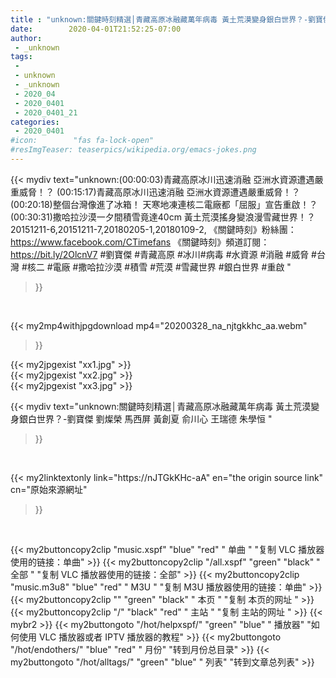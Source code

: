 ```yaml
---
title : "unknown:關鍵時刻精選│青藏高原冰融藏萬年病毒 黃土荒漠變身銀白世界？-劉寶傑 劉燦榮 馬西屏 黃創夏 俞川心 王瑞德 朱學恒 "
date:        2020-04-01T21:52:25-07:00
author:
 - _unknown
tags:
 - 
 - unknown
 - _unknown
 - 2020_04
 - 2020_0401
 - 2020_0401_21
categories:
 - 2020_0401
#icon:        "fas fa-lock-open"
#resImgTeaser: teaserpics/wikipedia.org/emacs-jokes.png
---
```







{{< mydiv text="unknown:(00:00:03)青藏高原冰川迅速消融 亞洲水資源遭遇嚴重威脅！？ (00:15:17)青藏高原冰川迅速消融 亞洲水資源遭遇嚴重威脅！？ (00:20:18)整個台灣像進了冰箱！ 天寒地凍連核二電廠都「屈服」宣告重啟！？ (00:30:31)撒哈拉沙漠一夕間積雪竟達40cm 黃土荒漠搖身變浪漫雪藏世界！？  20151211-6,20151211-7,20180205-1,20180109-2,  《關鍵時刻》粉絲團：https://www.facebook.com/CTimefans 《關鍵時刻》頻道訂閱：https://bit.ly/2OlcnV7  #劉寶傑 #青藏高原 #冰川#病毒 #水資源 #消融 #威脅 #台灣 #核二 #電廠 #撒哈拉沙漠 #積雪 #荒漠 #雪藏世界 #銀白世界 #重啟 "
>}}
<br>


{{< my2mp4withjpgdownload mp4="20200328_na_njtgkkhc_aa.webm"
>}}

{{< my2jpgexist "xx1.jpg" >}}<br>
{{< my2jpgexist "xx2.jpg" >}}<br>
{{< my2jpgexist "xx3.jpg" >}}<br>



{{< mydiv text="unknown:關鍵時刻精選│青藏高原冰融藏萬年病毒 黃土荒漠變身銀白世界？-劉寶傑 劉燦榮 馬西屏 黃創夏 俞川心 王瑞德 朱學恒 "
>}}
<br>

{{< my2linktextonly link="https://nJTGkKHc-aA"
en="the origin source link" cn="原始來源網址"
>}}


<br>


{{< my2buttoncopy2clip "music.xspf"        "blue"   "red"    " 单曲 "  "复制 VLC 播放器使用的链接：单曲" >}} {{< my2buttoncopy2clip "/all.xspf"         "green"  "black"  " 全部 "  "复制 VLC 播放器使用的链接：全部" >}} {{< my2buttoncopy2clip "music.m3u8"        "blue"   "red"    " M3U  "    "复制 M3U 播放器使用的链接：单曲" >}} {{< my2buttoncopy2clip ""                  "green"  "black"  " 本页 "    "复制 本页的网址 " >}} {{< my2buttoncopy2clip "/"                 "black"  "red"    " 主站 "    "复制 主站的网址 " >}} {{< mybr2 >}} {{< my2buttongoto      "/hot/helpxspf/"    "green"  "blue"   " 播放器" "如何使用 VLC 播放器或者 IPTV 播放器的教程" >}} {{< my2buttongoto      "/hot/endothers/"   "blue"   "red"    " 月份"   "转到月份总目录" >}} {{< my2buttongoto      "/hot/alltags/"     "green"  "blue"   " 列表"   "转到文章总列表" >}} 

